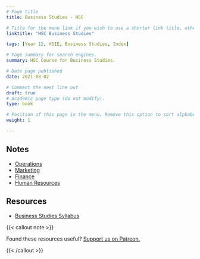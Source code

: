 ```yaml
---
# Page title
title: Business Studies - HSC

# Title for the menu link if you wish to use a shorter link title, otherwise remove this option.
linktitle: "HSC Business Studies"

tags: [Year 12, HSIE, Business Studies, Index]

# Page summary for search engines.
summary: HSC Course for Business Studies.

# Date page published
date: 2021-08-02

# Comment the next line out
draft: true
# Academic page type (do not modify).
type: book

# Position of this page in the menu. Remove this option to sort alphabetically.
weight: 1

---
```


## Notes

- [Operations](operations/)
- [Marketing](marketing/)
- [Finance](finance/)
- [Human Resources](human-resources/)

## Resources

- [Business Studies Syllabus](syllabus/)

{{< callout note >}}

Found these resources useful? [Support us on Patreon.](https://patreon.com/hscone/)

{{< /callout >}}

